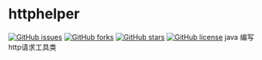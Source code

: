 # httphelper
[![GitHub issues](https://img.shields.io/github/issues/ourlang/httphelper)](https://github.com/ourlang/httphelper/issues)
[![GitHub forks](https://img.shields.io/github/forks/ourlang/httphelper)](https://github.com/ourlang/httphelper/network)
[![GitHub stars](https://img.shields.io/github/stars/ourlang/httphelper)](https://github.com/ourlang/httphelper/stargazers)
[![GitHub license](https://img.shields.io/github/license/ourlang/httphelper)](https://github.com/ourlang/httphelper)
java 编写http请求工具类
